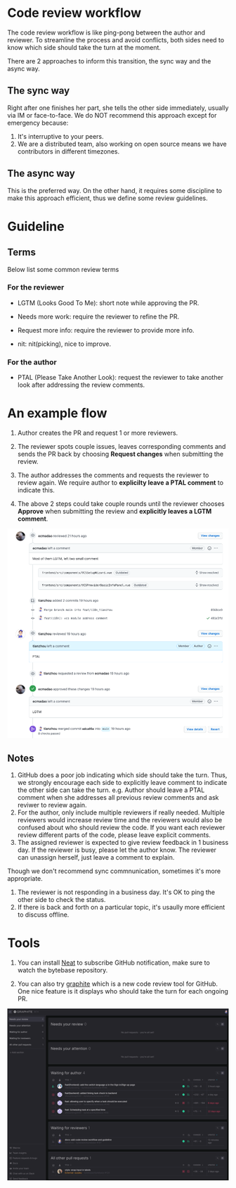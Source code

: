# Code review workflow

The code review workflow is like ping-pong between the author and reviewer. To streamline the process and avoid conflicts, both sides need to know which side should take the turn at the moment.

There are 2 approaches to inform this transition, the sync way and the async way.

## The sync way

Right after one finishes her part, she tells the other side immediately, usually via IM or face-to-face. We do NOT recommend this approach except for emergency because:

1. It's interruptive to your peers.
2. We are a distributed team, also working on open source means we have contributors in different timezones.

## The async way

This is the preferred way. On the other hand, it requires some discipline to make this approach efficient, thus we define some review guidelines.

# Guideline

## Terms

Below list some common review terms

### For the reviewer

- LGTM (Looks Good To Me): short note while approving the PR.

- Needs more work: require the reviewer to refine the PR.

- Request more info: require the reviewer to provide more info.

- nit: nit(picking), nice to improve.

### For the author

- PTAL (Please Take Another Look): request the reviewer to take another look after addressing the review comments.

# An example flow

1. Author creates the PR and request 1 or more reviewers.

1. The reviewer spots couple issues, leaves corresponding comments and sends the PR back by choosing **Request changes** when submitting the review.

1. The author addresses the comments and requests the reviewer to review again. We require author to **explicilty leave a PTAL comment** to indicate this.

1. The above 2 steps could take couple rounds until the reviewer chooses **Approve** when submitting the review and **explicitly leaves a LGTM comment**.

![Screenshot](https://raw.githubusercontent.com/bytebase/bytebase/main/docs/assets/codereview1.png)

## Notes

1. GitHub does a poor job indicating which side should take the turn. Thus, we strongly encourage each side to explicitly leave comment to indicate the other side can take the turn. e.g. Author should leave a PTAL comment when she addresses all previous review comments and ask reviwer to review again.
1. For the author, only include multiple reviewers if really needed. Multiple reviewers would increase review time and the reviewers would also be confused about who should review the code. If you want each reviewer review different parts of the code, please leave explicit comments.
1. The assigned reviewer is expected to give review feedback in 1 business day. If the reviewer is busy, please let the author know. The reviewer can unassign herself, just leave a comment to explain.

Though we don't recommend sync commnunication, sometimes it's more appropriate.

1. The reviewer is not responding in a business day. It's OK to ping the other side to check the status.
2. If there is back and forth on a particular topic, it's usaully more efficient to discuss offline.

# Tools

1. You can install [Neat](https://neat.run/) to subscribe GitHub notification, make sure to watch the bytebase repository.

1. You can also try [graphite](https://graphite.dev/) which is a new code review tool for GitHub. One nice feature is it displays who should take the turn for each ongoing PR.

![Screenshot](https://raw.githubusercontent.com/bytebase/bytebase/main/docs/assets/codereview2.png)
